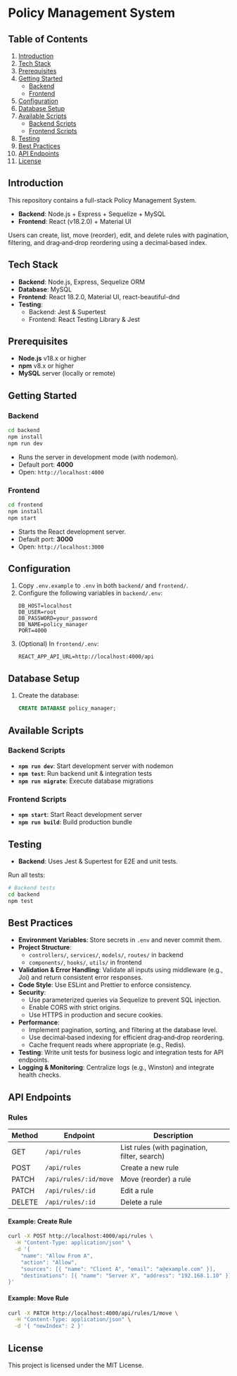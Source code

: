 # Policy Management System

## Table of Contents

1. [Introduction](#introduction)
2. [Tech Stack](#tech-stack)
3. [Prerequisites](#prerequisites)
4. [Getting Started](#getting-started)
   - [Backend](#backend)
   - [Frontend](#frontend)
5. [Configuration](#configuration)
6. [Database Setup](#database-setup)
7. [Available Scripts](#available-scripts)
   - [Backend Scripts](#backend-scripts)
   - [Frontend Scripts](#frontend-scripts)
8. [Testing](#testing)
9. [Best Practices](#best-practices)
10. [API Endpoints](#api-endpoints)
11. [License](#license)

## Introduction

This repository contains a full-stack Policy Management System.
- **Backend**: Node.js + Express + Sequelize + MySQL
- **Frontend**: React (v18.2.0) + Material UI

Users can create, list, move (reorder), edit, and delete rules with pagination, filtering, and drag‑and‑drop reordering using a decimal‑based index.

## Tech Stack

- **Backend**: Node.js, Express, Sequelize ORM
- **Database**: MySQL
- **Frontend**: React 18.2.0, Material UI, react-beautiful-dnd
- **Testing**:
  - Backend: Jest & Supertest
  - Frontend: React Testing Library & Jest

## Prerequisites

- **Node.js** v18.x or higher
- **npm** v8.x or higher
- **MySQL** server (locally or remote)

## Getting Started

### Backend

```bash
cd backend
npm install
npm run dev
```

- Runs the server in development mode (with nodemon).
- Default port: **4000**
- Open: `http://localhost:4000`

### Frontend

```bash
cd frontend
npm install
npm start
```

- Starts the React development server.
- Default port: **3000**
- Open: `http://localhost:3000`

## Configuration

1. Copy `.env.example` to `.env` in both `backend/` and `frontend/`.
2. Configure the following variables in `backend/.env`:
   ```dotenv
   DB_HOST=localhost
   DB_USER=root
   DB_PASSWORD=your_password
   DB_NAME=policy_manager
   PORT=4000
   ```
3. (Optional) In `frontend/.env`:
   ```dotenv
   REACT_APP_API_URL=http://localhost:4000/api
   ```

## Database Setup

1. Create the database:
   ```sql
   CREATE DATABASE policy_manager;
   ```


## Available Scripts

### Backend Scripts

- **`npm run dev`**: Start development server with nodemon
- **`npm test`**: Run backend unit & integration tests
- **`npm run migrate`**: Execute database migrations


### Frontend Scripts

- **`npm start`**: Start React development server
- **`npm run build`**: Build production bundle

## Testing

- **Backend**: Uses Jest & Supertest for E2E and unit tests.

Run all tests:

```bash
# Backend tests
cd backend
npm test
```

## Best Practices

- **Environment Variables**: Store secrets in `.env` and never commit them.
- **Project Structure**:
  - `controllers/`, `services/`, `models/`, `routes/` in backend
  - `components/`, `hooks/`, `utils/` in frontend
- **Validation & Error Handling**: Validate all inputs using middleware (e.g., Joi) and return consistent error responses.
- **Code Style**: Use ESLint and Prettier to enforce consistency.
- **Security**:
  - Use parameterized queries via Sequelize to prevent SQL injection.
  - Enable CORS with strict origins.
  - Use HTTPS in production and secure cookies.
- **Performance**:
  - Implement pagination, sorting, and filtering at the database level.
  - Use decimal‑based indexing for efficient drag‑and‑drop reordering.
  - Cache frequent reads where appropriate (e.g., Redis).
- **Testing**: Write unit tests for business logic and integration tests for API endpoints.
- **Logging & Monitoring**: Centralize logs (e.g., Winston) and integrate health checks.

## API Endpoints

### Rules

| Method | Endpoint                | Description                |
|--------|-------------------------|----------------------------|
| GET    | `/api/rules`            | List rules (with pagination, filter, search) |
| POST   | `/api/rules`            | Create a new rule          |
| PATCH  | `/api/rules/:id/move`   | Move (reorder) a rule      |
| PATCH  | `/api/rules/:id`        | Edit a rule                |
| DELETE | `/api/rules/:id`        | Delete a rule              |

#### Example: Create Rule

```bash
curl -X POST http://localhost:4000/api/rules \
  -H "Content-Type: application/json" \
  -d '{  
    "name": "Allow From A",  
    "action": "Allow",  
    "sources": [{ "name": "Client A", "email": "a@example.com" }],  
    "destinations": [{ "name": "Server X", "address": "192.168.1.10" }]  
}'
```

#### Example: Move Rule

```bash
curl -X PATCH http://localhost:4000/api/rules/1/move \
  -H "Content-Type: application/json" \
  -d '{ "newIndex": 2 }'
```

## License

This project is licensed under the MIT License.
